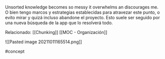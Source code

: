 Unsorted knowledge becomes so messy it overwhelms an discourages me. O bien tengo marcos y estrategias establecidas para atravezar este punto, o evito mirar y quizá incluso abandone el proyecto. Esto suele ser seguido por una nueva búsqueda de la app que lo resolverá todo.

Relacionado: [[Chunking]] [[MOC - Organización]]

![[Pasted image 20211011165514.png]]

#concept
